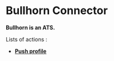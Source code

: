 # Bullhorn Connector
**Bullhorn is an ATS.**

Lists of actions :
* [**Push profile**](docs/push_profile.md)
